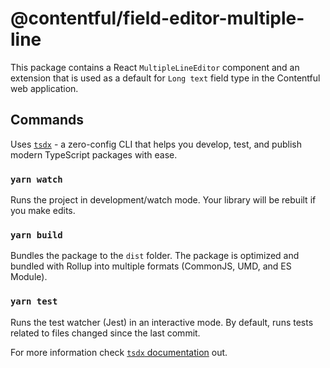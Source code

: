 # @contentful/field-editor-multiple-line

This package contains a React `MultipleLineEditor` component and an extension that is used as a default for `Long text` field type in the Contentful web application.

## Commands

Uses [`tsdx`](https://github.com/palmerhq/tsdx) - a zero-config CLI that helps you develop, test, and publish modern TypeScript packages with ease.

### `yarn watch`

Runs the project in development/watch mode. Your library will be rebuilt if you make edits.

### `yarn build`

Bundles the package to the `dist` folder.
The package is optimized and bundled with Rollup into multiple formats (CommonJS, UMD, and ES Module).

### `yarn test`

Runs the test watcher (Jest) in an interactive mode.
By default, runs tests related to files changed since the last commit.

For more information check [`tsdx` documentation](https://github.com/palmerhq/tsdx) out.
